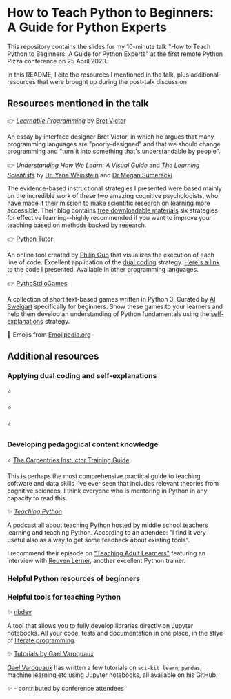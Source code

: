 # How to Teach Python to Beginners: A Guide for Python Experts
This repository contains the slides for my 10-minute talk "How to Teach Python to Beginners: A Guide for Python Experts" at the first remote Python Pizza conference on 25 April 2020. 

In this README, I cite the resources I mentioned in the talk, plus additional resources that were brought up during the post-talk discussion

## Resources mentioned in the talk

:point_right: [*Learnable Programming*](http://worrydream.com/LearnableProgramming/) by [Bret Victor](http://worrydream.com/)

An essay by interface designer Bret Victor, in which he argues that many programming languages are "poorly-designed" and that we should change programming and "turn it into something that's understandable by people".

:point_right: [*Understanding How We Learn: A Visual Guide*](https://www.learningscientists.org/book) and [*The Learning Scientists*](https://www.learningscientists.org/) by [Dr. Yana Weinstein](https://www.yanaweinsteinjones.com/) and [Dr Megan Sumeracki](https://twitter.com/drsumeracki)

The evidence-based instructional strategies I presented were based mainly on the incredible work of these two amazing cognitive psychologists, who have made it their mission to make scientific research on learning more accessible. Their blog contains [free downloadable materials](https://www.learningscientists.org/downloadable-materials) six strategies for effective learning--highly recommended if you want to improve your teaching based on methods backed by research. 

:point_right: [Python Tutor](http://www.pythontutor.com/)

An online tool created by [Philip Guo](http://pgbovine.net/) that visualizes the execution of each line of code. Excellent application of the [dual coding](https://www.learningscientists.org/dual-coding) strategy. [Here's a link](http://tiny.cc/e4mmnz) to the code I presented. Available in other programming languages.


:point_right: [PythoStdioGames](https://github.com/asweigart/PythonStdioGames)

A collection of short text-based games written in Python 3. Curated by [Al Sweigart](https://alsweigart.com/) specifically for beginners. Show these games to your learners and help them develop an understanding of Python fundamentals using the [self-explanations](https://www.learningscientists.org/elaboration) strategy.

:pray: Emojis from [Emojipedia.org](https://emojipedia.org/)

## Additional resources 


### Applying dual coding and self-explanations

:star: 

:star: 

:star: 
### Developing pedagogical content knowledge

:star: [The Carpentries Instuctor Training Guide](https://carpentries.github.io/instructor-training/)

This is perhaps the most comprehensive practical guide to teaching software and data skills I've ever seen that includes relevant theories from cognitive sciences. I think everyone who is mentoring in Python in any capacity to read this.

:sparkles: [*Teaching Python*](https://www.teachingpython.fm/)

A podcast all about teaching Python hosted by middle school teachers learning and teaching Python.  According to an attendee: "I find it very useful also as a way to get some feedback about existing tools".

I recommend their episode on ["Teaching Adult Learners"](https://podtail.com/en/podcast/teaching-python/episode-30-teaching-adult-learners/) featuring an interview with [Reuven Lerner](https://lerner.co.il/), another excellent Python trainer.

### Helpful Python resources of beginners



### Helpful tools for teaching Python 

:sparkles: [nbdev](https://github.com/fastai/nbdev)

A tool that allows you to fully develop libraries directly on Jupyter notebooks. All your code, tests and documentation in one place, in the stlye of [literate programming](https://en.wikipedia.org/wiki/Literate_programming).

:sparkles: [Tutorials by Gael Varoquaux](https://github.com/GaelVaroquaux)

[Gael Varoquaux](gael-varoquaux.info) has written a few tutorials on `sci-kit learn`, `pandas`, machine learning etc using Jupyter notebooks, all available on his GitHub.

:sparkles: - contributed by conference attendees
